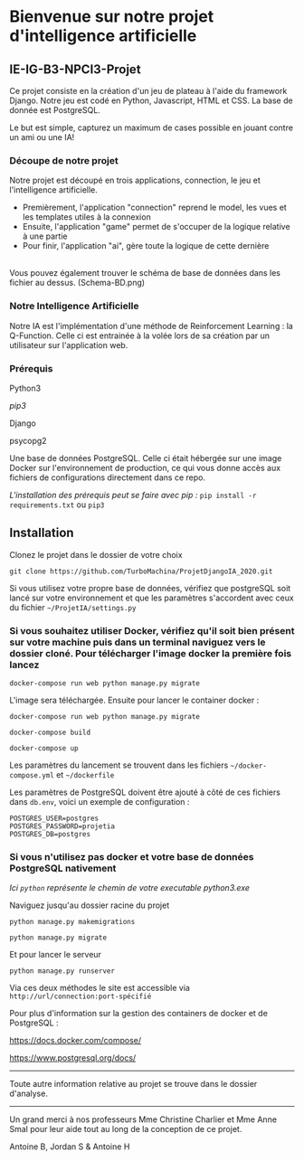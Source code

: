 # Bienvenue sur notre projet d'intelligence artificielle 

## IE-IG-B3-NPCI3-Projet

Ce projet consiste en la création d'un jeu de plateau à l'aide du framework Django. Notre jeu est codé en Python, Javascript, HTML et CSS. La base de donnée est PostgreSQL.

Le but est simple, capturez un maximum de cases possible en jouant contre un ami ou une IA! 

### Découpe de notre projet

Notre projet est découpé en trois applications, connection, le jeu et l'intelligence artificielle. <br>
- Premièrement, l'application "connection" reprend le model, les vues et les templates utiles à la connexion <br>
- Ensuite, l'application "game" permet de s'occuper de la logique relative à une partie <br>
- Pour finir, l'application "ai", gère toute la logique de cette dernière <br>
<br>
Vous pouvez également trouver le schéma de base de données dans les fichier au dessus. (Schema-BD.png)


### Notre Intelligence Artificielle 

Notre IA est l'implémentation d'une méthode de Reinforcement Learning : la Q-Function. Celle ci est entrainée à la volée lors de sa création par un utilisateur sur l'application web. <br>

### Prérequis

Python3 <br>

*pip3* <br>

Django <br>

psycopg2 <br>

Une base de données PostgreSQL. Celle ci était hébergée sur une image Docker sur l'environnement de production, ce qui vous donne accès aux fichiers de configurations directement dans ce repo. <br>

*L'installation des prérequis peut se faire avec pip :*
`pip install -r requirements.txt` ou `pip3`

## Installation

Clonez le projet dans le dossier de votre choix

`git clone https://github.com/TurboMachina/ProjetDjangoIA_2020.git`

Si vous utilisez votre propre base de données, vérifiez que postgreSQL soit lancé sur votre environnement et que les paramètres s'accordent avec ceux du fichier `~/ProjetIA/settings.py`

### Si vous souhaitez utiliser Docker, vérifiez qu'il soit bien présent sur votre machine puis dans un terminal naviguez vers le dossier cloné. Pour télécharger l'image docker la première fois lancez 

`docker-compose run web python manage.py migrate`

L'image sera téléchargée. Ensuite pour lancer le container docker :

`docker-compose run web python manage.py migrate`

`docker-compose build`

`docker-compose up`

Les paramètres du lancement se trouvent dans les fichiers `~/docker-compose.yml` et `~/dockerfile`

Les paramètres de PostgreSQL doivent être ajouté à côté de ces fichiers dans `db.env`, voici un exemple de configuration :


```
POSTGRES_USER=postgres
POSTGRES_PASSWORD=projetia
POSTGRES_DB=postgres
```

### Si vous n'utilisez pas docker et votre base de données PostgreSQL nativement 

*Ici `python` représente le chemin de votre executable python3.exe*

Naviguez jusqu'au dossier racine du projet

`python manage.py makemigrations`

`python manage.py migrate`

Et pour lancer le serveur

`python manage.py runserver`

Via ces deux méthodes le site est accessible via `http://url/connection:port-spécifié`

Pour plus d'information sur la gestion des containers de docker et de PostgreSQL :

https://docs.docker.com/compose/

https://www.postgresql.org/docs/

---
Toute autre information relative au projet se trouve dans le dossier d'analyse. <br>

---

Un grand merci à nos professeurs Mme Christine Charlier et Mme Anne Smal pour leur aide tout au long de la conception de ce projet.

Antoine B, Jordan S & Antoine H <br>



























